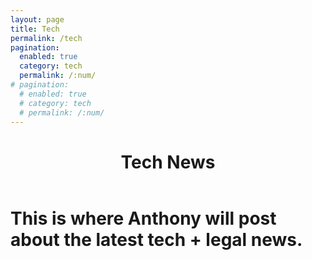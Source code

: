 ```yaml
---
layout: page
title: Tech
permalink: /tech
pagination: 
  enabled: true
  category: tech
  permalink: /:num/
# pagination: 
  # enabled: true
  # category: tech
  # permalink: /:num/
---
```


<header class="post-header">
    <h1 class="post-title">Tech News</h1>
  </header> 
  
<h1>This is where Anthony will post about the latest tech + legal news.</h1>